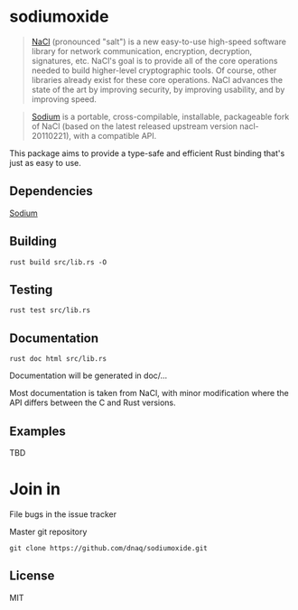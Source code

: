 sodiumoxide
===========

> [NaCl](http://nacl.cr.yp.to) (pronounced "salt") is a new easy-to-use high-speed software library for network communication, encryption, decryption, signatures, etc. NaCl's goal is to provide all of the core operations needed to build higher-level cryptographic tools.
> Of course, other libraries already exist for these core operations. NaCl advances the state of the art by improving security, by improving usability, and by improving speed.

> [Sodium](https://github.com/jedisct1/libsodium) is a portable, cross-compilable, installable, packageable fork of NaCl (based on the latest released upstream version nacl-20110221), with a compatible API.

This package aims to provide a type-safe and efficient Rust binding that's just
as easy to use.

Dependencies
------------

[Sodium](https://github.com/jedisct1/libsodium)

Building
--------
    rust build src/lib.rs -O

Testing
-------
    rust test src/lib.rs

Documentation
-------------
    rust doc html src/lib.rs

Documentation will be generated in doc/...

Most documentation is taken from NaCl, with minor modification where the API
differs between the C and Rust versions.

Examples
--------
TBD

Join in
=======
File bugs in the issue tracker

Master git repository

    git clone https://github.com/dnaq/sodiumoxide.git

License
-------
MIT
